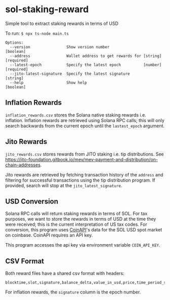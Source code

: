 # sol-staking-reward
Simple tool to extract staking rewards in terms of USD

To run: `$ npx ts-node main.ts`
```text
Options:
  --version                Show version number                         [boolean]
  --address                Wallet address to get rewards for [string] [required]
  --latest-epoch           Specify the latest epoch          [number] [required]
  --jito-latest-signature  Specify the latest signature                 [string]
  --help                   Show help                                   [boolean]
```

## Inflation Rewards

`inflation_rewards.csv` stores the Solana native staking rewards i.e. inflation.
Inflation rewards are retrieved using Solana RPC calls; this will only search backwards from the current epoch until the `lastest_epoch` argument.

## Jito Rewards

`jito_rewards.csv` stores rewards from JITO staking i.e. tip distributions.
See https://jito-foundation.gitbook.io/mev/mev-payment-and-distribution/on-chain-addresses.

Jito rewards are retrieved by fetching transaction history of the `address` and filtering for successful transactions using the tip distribution program.
If provided, search will stop at the `jito_latest_signature`.

## USD Conversion

Solana RPC calls will return staking rewards in terms of SOL.
For tax purposes, we want to store the rewards in terms of USD at the time they were received; this is the current interpretation of US tax codes.
For conversion, this program uses [CoinAPI](https://www.coinapi.io/)'s data for the SOL USD spot market on coinbase. 
CoinAPI requires an API key.

This program accesses the api key via environment variable `COIN_API_KEY`.

## CSV Format

Both reward files have a shared csv format with headers:
```text
blocktime,slot,signature,balance_delta,value_in_usd,price,time_period_start,time_period_end
```

For inflation rewards, the `signature` column is the epoch number.
